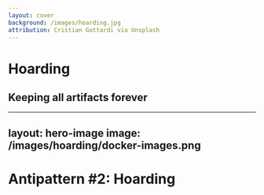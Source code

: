 ```yaml
---
layout: cover
background: /images/hoarding.jpg
attribution: Cristian Gottardi via Unsplash
---
```

<AntiPattern :num="2" />

# Hoarding
## Keeping all artifacts forever

---
layout: hero-image
image: /images/hoarding/docker-images.png
---

# Antipattern #2: Hoarding

<!--

* 69 pages of tagged images
* about 1.1 TiB of data

-->

